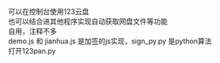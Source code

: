 可以在控制台使用123云盘
<br>也可以结合进其他程序实现自动获取网盘文件等功能
<br>自用，注释不多
<br>demo.js 和 jianhua.js 是加签的js实现，sign_py.py 是python算法
<br>打开123pan.py

